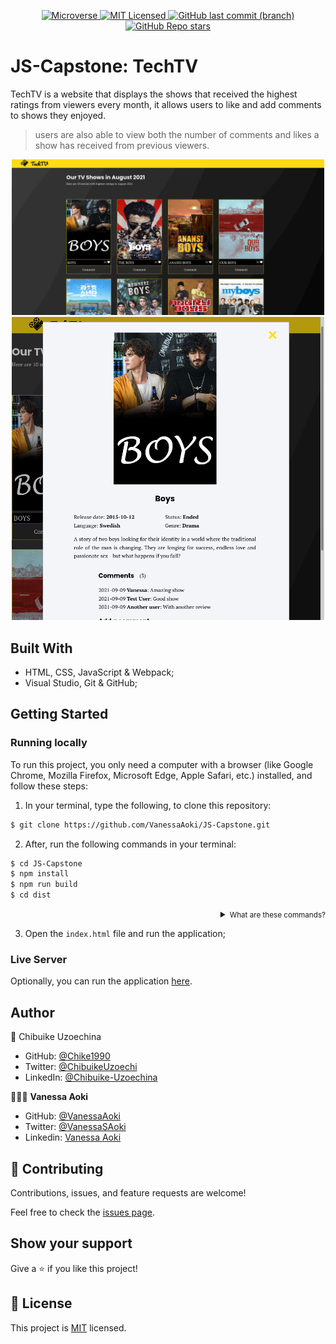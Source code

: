 <p align="center">
  <a href="https://www.microverse.org/">
    <img alt="Microverse" src="https://img.shields.io/badge/-Microverse-blueviolet?style=flat-square">
  </a>
  <a href="https://github.com/VanessaAoki/JS-Capstone/blob/main/LICENSE">
    <img alt="MIT Licensed" src="https://img.shields.io/github/license/VanessaAoki/JS-Capstone?style=flat-square">
  </a>
  <a href="https://github.com/VanessaAoki/JS-Capstone">
    <img alt="GitHub last commit (branch)" src="https://img.shields.io/github/last-commit/VanessaAoki/JS-Capstone/main?color=blue&style=flat-square">
  </a>
  <a href="https://github.com/VanessaAoki/JS-Capstone">
    <img alt="GitHub Repo stars" src="https://img.shields.io/github/stars/VanessaAoki/JS-Capstone?color=pink&label=%E2%98%85%20stars%20&style=flat-square">
  </a>
</p>

# JS-Capstone: TechTV
TechTV is a website that displays the shows that received the highest ratings from viewers every month, it allows users to like and add comments to shows they enjoyed.
> users are also able to view both the number of comments and likes a show has received from previous viewers. 

<p align="center">
    <img alt="Screenshot" src="./src/imgs/screenshot1.png" width="500">
    <br>
    <img alt="Screenshot" src="./src/imgs/screenshot2.png" width="500">
</p>

## Built With

- HTML, CSS, JavaScript & Webpack;
- Visual Studio, Git & GitHub;

## Getting Started

### Running locally
To run this project, you only need a computer with a browser (like Google Chrome, Mozilla Firefox, Microsoft Edge, Apple Safari, etc.) installed, and follow these steps:

1. In your terminal, type the following, to clone this repository:

```sh
$ git clone https://github.com/VanessaAoki/JS-Capstone.git
```

2. After, run the following commands in your terminal:

```sh
$ cd JS-Capstone
$ npm install
$ npm run build
$ cd dist
```
<details align="right">
<summary><small>What are these commands?</summary>
- the `$ cd` command is used to move to different folders. <br>
- while `$ npm run build` is used to compile the aplication files.</small>
</details>

3. Open the `index.html` file and run the application;

### Live Server
Optionally, you can run the application [here](https://raw.githack.com/VanessaAoki/JS-Capstone/development/dist/index.html).

## Author

👤 Chibuike Uzoechina

- GitHub: [@Chike1990](https://github.com/Chike1990)
- Twitter: [@ChibuikeUzoechi](https://twitter.com/ChibuikeUzoechi)
- LinkedIn: [@Chibuike-Uzoechina](https://www.linkedin.com/in/chibuike-uzoechina-630857102)


👩🏼‍💻 **Vanessa Aoki**

- GitHub: [@VanessaAoki](https://github.com/VanessaAoki)
- Twitter: [@VanessaSAoki](https://twitter.com/VanessaSAoki)
- Linkedin: [Vanessa Aoki](https://www.linkedin.com/in/vanessasaoki/)

## 🤝 Contributing

Contributions, issues, and feature requests are welcome!

Feel free to check the [issues page](https://github.com/VanessaAoki/JS-Capstone/issues).

## Show your support

Give a ⭐️ if you like this project!

## 📝 License

This project is [MIT](./LICENSE) licensed.
